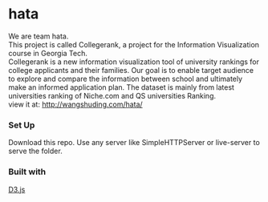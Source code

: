 # hata
We are team hata.<br/>
This project is called Collegerank, a project for the Information Visualization course in Georgia Tech. <br/>
Collegerank is a new information visualization tool of university rankings for college applicants and their families. Our goal is to enable target audience to explore and compare the information between school and ultimately make an informed application plan. The dataset is mainly from latest universities ranking of Niche.com and QS universities Ranking.
<br/>
view it at: http://wangshuding.com/hata/

### Set Up
Download this repo.
Use any server like SimpleHTTPServer or live-server to serve the folder.

### Built with
[D3.js](https://d3js.org/)
